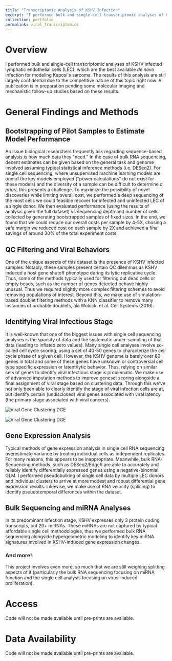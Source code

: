 ```yaml
---
title: "Transcriptomic Analysis of KSHV Infection"
excerpt: "I performed bulk and single-cell transcriptomic analyses of KSHV infected lymphatic endothelial cells, which are the best available <i>de novo</i> infection for modeling Kaposi's sarcoma. The results of this analysis are still largely confidential due to the competitive nature of this topic right now. A publication is in preparation pending some molecular imaging and mechanistic follow-up studies based on these results. Click above for a short discussion on some of the challenges this dataset presented and some of the methods employed to overcome them.<br><img src='https://nkuehnle.github.io/images/gallery/scRNA_Viral_Gene_Expression_Dotplot.png' height='75%' width='75%'><img src='https://nkuehnle.github.io/images/gallery/scRNA_Gene_Detection_Density.png' height='75%' width='75%'>"
collection: portfolio
permalink: viral_transcriptomics
---
```


# Overview
I performed bulk and single-cell transcriptomic analyses of KSHV infected lymphatic endothelial cells (LEC), which are the best available <i>de novo</i> infection for modeling Kaposi's sarcoma. The results of this analysis are still largely confidential due to the competitive nature of this topic right now. A publication is in preparation pending some molecular imaging and mechanistic follow-up studies based on these results.

# General Findings and Methods

## Bootstrapping of Pilot Samples to Estimate Model Performance
An issue biological researchers frequently ask regarding sequence-based analysis is how much data they "need." In the case of bulk RNA sequencing, decent estimates can be given based on the general task and genome involved assuming typical statistical inference methods (i.e. DESeq2). For single cell sequencing, where unsupervised machine learning models are one of the key models employed ("power calculations" do not exist for these models) and the diversity of a sample can be difficult to determine <i>a priori</i>, this presents a challenge. To maximize the possibility of novel discoveries while limiting overall cost, we performed a deep sequencing of the most cells we could feasible recover for infected and uninfected LEC of a single donor. We then evaluated performance (using the results of analysis given the full dataset) vs sequencing depth and number of cells collected by generating bootstrapped samples of fixed sizes. In the end, we found that we could reduce our overall costs per sample by 4-5X, chosing a safe margin we reduced cost on each sample by 2X and achieved a final savings of around 30% of the total experiment costs.

## QC Filtering and Viral Behaviors
One of the unique aspects of this dataset is the presence of KSHV infected samples. Notably, these samples present certain QC dilemmas as KSHV induced a host gene shutoff phenotype during its lytic replicative cycle. Thus, some of the methods typically used for filtering out dead cells or empty beads, such as the number of genes detected behave highly unusual. Thus we required slightly more complex filtering schemes to avoid removing populations of interest. Beyond this, we make use of simulation-based doublet filtering methods with a KNN classifier to remove many instances of probable doublets, ala Wolock, et al. Cell Systems (2019).

## Identifying Viral Infectious Stage
It is well-known that one of the biggest issues with single cell sequencing analyses is the sparsity of data and the systematic under-sampling of that data (leading to inflated zero values). Many single cell analyses involve so-called cell cycle scoring, using a set of 40-50 genes to characterize the cell cycle phase of a given cell. However, the KSHV genome is barely over 80 genes in total and some of these genes have unknown or controversial cell type specific expression or latent/lytic behavior. Thus, relying on similar sets of genes to identify viral infectious stage is problematic. We make use of advanved imputation methods to improve geneset scoring alongside a final assignment of viral stage based on clustering data. Through this we've not only been able to clearly identify the stage of viral infection cells are at, but identify certain (undisclosed) viral genes associated with viral latency (the primary stage associated with viral cancers).

![Viral Gene Clustering DGE](https://nkuehnle.github.io/images/gallery/scRNA_Viral_Gene_Expression_Dotplot.png)

![Viral Gene Clustering DGE](https://nkuehnle.github.io/images/gallery/scRNA_Gene_Detection_Density.png)

## Gene Expression Analysis
Typical methods of gene expression analysis in single cell RNA sequencing overestimate variance by treating individual cells as independent replicates. For many reasons, this appears to be inappropriate. Meanwhile, bulk RNA-Sequencing methods, such as DESeq2/EdgeR are able to accurately and reliably identify differentially expressed genes using a negative-binomial GLM. I performed pseudobulking of single cell data by multiple LEC donors and individual clusters to arrive at more modest and robust differential gene expression results. Likewise, we make use of RNA velocity (splicing) to identify pseudotemporal differences within the dataset.

## Bulk Sequencing and miRNA Analyses
In its predominant infection stage, KSHV expresses only 3 protein coding transcripts, but 20+ miRNAs. These miRNAs are not captured by typical affordable single cell methodologies, thus we performed bulk RNA sequencing alongside hypergeometric modeling to identify key miRNA signatures involved in KSHV-induced gene expression changes.

### And more!
This project involves even more, so much that we are still weighing splitting aspects of it (particularly the bulk RNA sequencing focusing on miRNA function and the single cell analysis focusing on virus-induced proliferation).

# Access
Code will not be made available until pre-prints are available.

# Data Availability
Code will not be made available until pre-prints are available.
